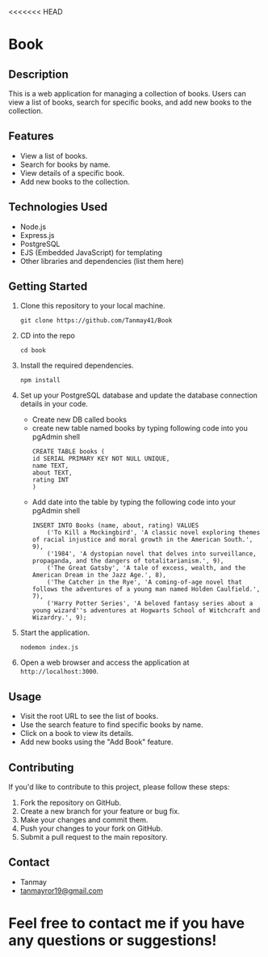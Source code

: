 <<<<<<< HEAD
# Book

## Description

This is a web application for managing a collection of books. Users can view a list of books, search for specific books, and add new books to the collection.

## Features

- View a list of books.
- Search for books by name.
- View details of a specific book.
- Add new books to the collection.

## Technologies Used

- Node.js
- Express.js
- PostgreSQL
- EJS (Embedded JavaScript) for templating
- Other libraries and dependencies (list them here)

## Getting Started

1. Clone this repository to your local machine.

    ```shell
    git clone https://github.com/Tanmay41/Book
    ```

2. CD into the repo

    ```shell
    cd book
    ```

3. Install the required dependencies.

    ```shell
    npm install
    ```
4. Set up your PostgreSQL database and update the database connection details in your code.

    - Create new DB called books
    - create new table named books by typing following code into you pgAdmin shell
      ```shell
      CREATE TABLE books (
      id SERIAL PRIMARY KEY NOT NULL UNIQUE,
      name TEXT,
      about TEXT,
      rating INT
      )
      ```
    - Add date into the table by typing the following code into your pgAdmin shell
      ```shell
      INSERT INTO Books (name, about, rating) VALUES
          ('To Kill a Mockingbird', 'A classic novel exploring themes of racial injustice and moral growth in the American South.', 9),
          ('1984', 'A dystopian novel that delves into surveillance, propaganda, and the dangers of totalitarianism.', 9),
          ('The Great Gatsby', 'A tale of excess, wealth, and the American Dream in the Jazz Age.', 8),
          ('The Catcher in the Rye', 'A coming-of-age novel that follows the adventures of a young man named Holden Caulfield.', 7),
          ('Harry Potter Series', 'A beloved fantasy series about a young wizard''s adventures at Hogwarts School of Witchcraft and Wizardry.', 9);
      ```

6. Start the application.

    ```shell
    nodemon index.js
    ```


5. Open a web browser and access the application at `http://localhost:3000`.

## Usage

- Visit the root URL to see the list of books.
- Use the search feature to find specific books by name.
- Click on a book to view its details.
- Add new books using the "Add Book" feature.

## Contributing

If you'd like to contribute to this project, please follow these steps:

1. Fork the repository on GitHub.
2. Create a new branch for your feature or bug fix.
3. Make your changes and commit them.
4. Push your changes to your fork on GitHub.
5. Submit a pull request to the main repository.

## Contact

- Tanmay
- tanmayror19@gmail.com

Feel free to contact me if you have any questions or suggestions!
=======
